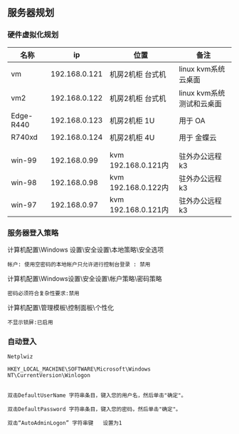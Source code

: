  



## 服务器规划

### 硬件虚拟化规划

 

| 名称      | ip            | 位置                | 备注                       |
| --------- | ------------- | ------------------- | -------------------------- |
| vm        | 192.168.0.121 | 机房2机柜 台式机    | linux kvm系统 云桌面       |
| vm2       | 192.168.0.122 | 机房2机柜 台式机    | linux kvm系统 测试和云桌面 |
| Edge-R440 | 192.168.0.123 | 机房2机柜 1U        | 用于 OA                    |
| R740xd    | 192.168.0.124 | 机房2机柜 4U        | 用于 金蝶云                |
|           |               |                     |                            |
|           |               |                     |                            |
| win-99    | 192.168.0.99  | kvm 192.168.0.121内 | 驻外办公远程k3             |
| win-98    | 192.168.0.98  | kvm 192.168.0.122内 | 驻外办公远程k3             |
| win-97    | 192.168.0.97  | kvm 192.168.0.121内 | 驻外办公远程k3             |





### 服务器登入策略



计算机配置\Windows 设置\安全设置\本地策略\安全选项

```
帐户: 使用空密码的本地帐户只允许进行控制台登录 : 禁用
```



计算机配置\Windows设置\安全设置\帐户策略\密码策略

```
密码必须符合复杂性要求:禁用
```



计算机配置\管理模板\控制面板\个性化

```
不显示锁屏:已启用
```

### 自动登入

```
Netplwiz
```

```
HKEY_LOCAL_MACHINE\SOFTWARE\Microsoft\Windows NT\CurrentVersion\Winlogon


双击DefaultUserName 字符串条目，键入您的用户名，然后单击"确定"。

双击DefaultPassword 字符串条目，键入您的密码，然后单击"确定"。

双击“AutoAdminLogon” 字符串键   设置为1 

 
```

